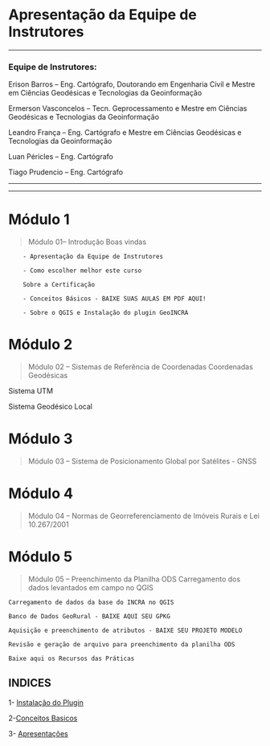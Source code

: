 # Apresentação da Equipe de Instrutores


---
### ​Equipe de Instrutores:

Erison Barros – Eng. Cartógrafo, Doutorando em Engenharia Civil e Mestre em Ciências Geodésicas e Tecnologias da Geoinformação

Ermerson Vasconcelos – Tecn. Geprocessamento e Mestre em Ciências Geodésicas e Tecnologias da Geoinformação

Leandro França – Eng. Cartógrafo e Mestre em Ciências Geodésicas e Tecnologias da Geoinformação

Luan Péricles – Eng. Cartógrafo

Tiago Prudencio – Eng. Cartógrafo

---
---
# Módulo 1

> Módulo 01– Introdução
Boas vindas

        - Apresentação da Equipe de Instrutores

        - Como escolher melhor este curso

        Sobre a Certificação

        - Conceitos Básicos - BAIXE SUAS AULAS EM PDF AQUI!

        - Sobre o QGIS e Instalação do plugin GeoINCRA


# Módulo 2



> Módulo 02 – Sistemas de Referência de Coordenadas
Coordenadas Geodésicas

Sistema UTM

Sistema Geodésico Local

# Módulo 3



> Módulo 03 – Sistema de Posicionamento Global por Satélites - GNSS
# Módulo 4



> Módulo 04 – Normas de Georreferenciamento de Imóveis Rurais e Lei 10.267/2001
# Módulo 5



> Módulo 05 – Preenchimento da Planilha ODS
Carregamento dos dados levantados em campo no QGIS

    Carregamento de dados da base do INCRA no QGIS

    Banco de Dados GeoRural - BAIXE AQUI SEU GPKG

    Aquisição e preenchimento de atributos - BAIXE SEU PROJETO MODELO

    Revisão e geração de arquivo para preenchimento da planilha ODS

    Baixe aqui os Recursos das Práticas


##  INDICES
1- [Instalação do Plugin](README.md)

2-[Conceitos Basicos](https://github.com/ErisonBarros/certifica-o/blob/erison.barros/conceitos%20Basicos.pdf)

3- [Apresentações](https://github.com/ErisonBarros/certifica-o/blob/erison.barros/Apresenta%C3%A7%C3%B5es.pdf)





